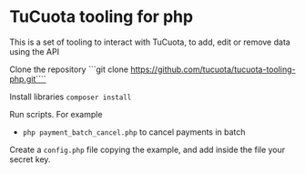 # TuCuota tooling for php

This is a set of tooling to interact with TuCuota, to add, edit or remove data using the API

Clone the repository 
```git clone https://github.com/tucuota/tucuota-tooling-php.git````

Install libraries
```composer install```

Run scripts. For example
- ``php payment_batch_cancel.php`` to cancel payments in batch

Create a ```config.php``` file copying the example, and add inside the file your secret key.